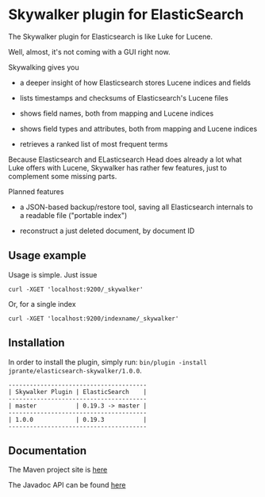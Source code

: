 Skywalker plugin for ElasticSearch
===================================

The Skywalker plugin for Elasticsearch is like Luke for Lucene.

Well, almost, it's not coming with a GUI right now.

Skywalking gives you

- a deeper insight of how Elasticsearch stores Lucene indices and fields

- lists timestamps and checksums of Elasticsearch's Lucene files

- shows field names, both from mapping and Lucene indices

- shows field types and attributes, both from mapping and Lucene indices

- retrieves a ranked list of most frequent terms

Because Elasticsearch and ELasticsearch Head does already a lot what Luke offers with Lucene, Skywalker has rather few features, just to complement some missing parts.

Planned features

- a JSON-based backup/restore tool, saving all Elasticsearch internals to a readable file ("portable index")

- reconstruct a just deleted document, by document ID

Usage example
-------------

Usage is simple. Just issue

	curl -XGET 'localhost:9200/_skywalker'

Or, for a single index 

	curl -XGET 'localhost:9200/indexname/_skywalker'


Installation
------------

In order to install the plugin, simply run: `bin/plugin -install jprante/elasticsearch-skywalker/1.0.0`.

    ---------------------------------------
    | Skywalker Plugin | ElasticSearch    |
    ---------------------------------------
    | master           | 0.19.3 -> master |
    ---------------------------------------
    | 1.0.0            | 0.19.3           |
    ---------------------------------------


Documentation
-------------

The Maven project site is [here](http://jprante.github.com/elasticsearch-skywalker)

The Javadoc API can be found [here](http://jprante.github.com/elasticsearch-skywalker/apidocs/index.html)

